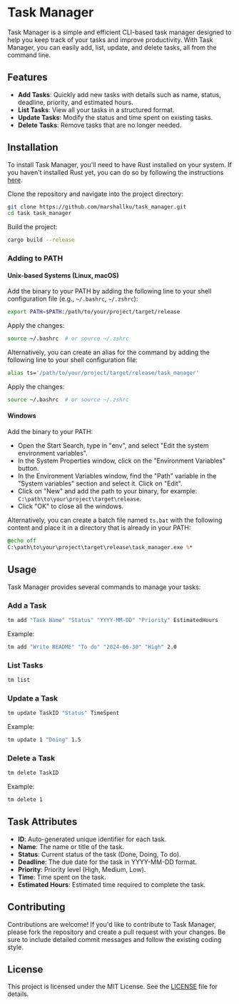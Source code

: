 # Task Manager

Task Manager is a simple and efficient CLI-based task manager designed to help you keep track of your tasks and improve productivity. With Task Manager, you can easily add, list, update, and delete tasks, all from the command line.

## Features

- **Add Tasks**: Quickly add new tasks with details such as name, status, deadline, priority, and estimated hours.
- **List Tasks**: View all your tasks in a structured format.
- **Update Tasks**: Modify the status and time spent on existing tasks.
- **Delete Tasks**: Remove tasks that are no longer needed.

## Installation

To install Task Manager, you'll need to have Rust installed on your system. If you haven't installed Rust yet, you can do so by following the instructions [here](https://www.rust-lang.org/tools/install).

Clone the repository and navigate into the project directory:

```sh
git clone https://github.com/marshallku/task_manager.git
cd task task_manager
```

Build the project:

```sh
cargo build --release
```

### Adding to PATH

#### Unix-based Systems (Linux, macOS)

Add the binary to your PATH by adding the following line to your shell configuration file (e.g., `~/.bashrc`, `~/.zshrc`):

```sh
export PATH=$PATH:/path/to/your/project/target/release
```

Apply the changes:

```sh
source ~/.bashrc  # or source ~/.zshrc
```

Alternatively, you can create an alias for the command by adding the following line to your shell configuration file:

```sh
alias ts='/path/to/your/project/target/release/task_manager'
```

Apply the changes:

```sh
source ~/.bashrc  # or source ~/.zshrc
```

#### Windows

Add the binary to your PATH:

- Open the Start Search, type in "env", and select "Edit the system environment variables".
- In the System Properties window, click on the "Environment Variables" button.
- In the Environment Variables window, find the "Path" variable in the "System variables" section and select it. Click on "Edit".
- Click on "New" and add the path to your binary, for example: `C:\path\to\your\project\target\release`.
- Click "OK" to close all the windows.

Alternatively, you can create a batch file named `ts.bat` with the following content and place it in a directory that is already in your PATH:

```bat
@echo off
C:\path\to\your\project\target\release\task_manager.exe %*
```

## Usage

Task Manager provides several commands to manage your tasks:

### Add a Task

```sh
tm add "Task Name" "Status" "YYYY-MM-DD" "Priority" EstimatedHours
```

Example:

```sh
tm add "Write README" "To do" "2024-06-30" "High" 2.0
```

### List Tasks

```sh
tm list
```

### Update a Task

```sh
tm update TaskID "Status" TimeSpent
```

Example:

```sh
tm update 1 "Doing" 1.5
```

### Delete a Task

```sh
tm delete TaskID
```

Example:

```sh
tm delete 1
```

## Task Attributes

- **ID**: Auto-generated unique identifier for each task.
- **Name**: The name or title of the task.
- **Status**: Current status of the task (Done, Doing, To do).
- **Deadline**: The due date for the task in YYYY-MM-DD format.
- **Priority**: Priority level (High, Medium, Low).
- **Time**: Time spent on the task.
- **Estimated Hours**: Estimated time required to complete the task.

## Contributing

Contributions are welcome! If you'd like to contribute to Task Manager, please fork the repository and create a pull request with your changes. Be sure to include detailed commit messages and follow the existing coding style.

## License

This project is licensed under the MIT License. See the [LICENSE](LICENSE) file for details.
